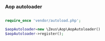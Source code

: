 ### Aop autoloader

```php

require_once 'vendor/autoload.php';

$aopAutoloader=new \Zeus\Aop\AopAutoloader()
$aopAutoloader->register();


```

